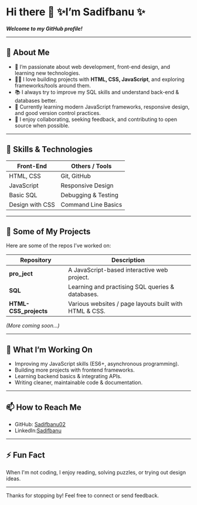   <!--
**Sadifbanu02/Sadifbanu02** is a ✨ _special_ ✨ repository because its `README.md` (this file) appears on your GitHub profile.

Here are some ideas to get you started:
       n    
- 🔭 I’m currently working on ...   
- 🌱 I’m currently learning ...
- 👯 I’m looking to collaborate on ...     
- 🤔 I’m looking for help with ...
- 💬 Ask me about ...
- 📫 How to reach me: ...
- 😄 Pronouns: ...    
- ⚡ Fun fact: ...
-->
# Hi there 👋  ✨I’m Sadifbanu ✨     
***Welcome to my GitHub profile!***
   
---

## 🔭 About Me

- 🔬 I’m passionate about web development, front-end design, and learning new technologies.  
- 👩‍💻 I love building projects with **HTML, CSS, JavaScript**, and exploring frameworks/tools around them.     
- 📚 I always try to improve my SQL skills and understand back-end & databases better.  
- 🌱 Currently learning modern JavaScript frameworks, responsive design, and good version control practices.  
- 💬 I enjoy collaborating, seeking feedback, and contributing to open source when possible.  

--- 

## 🧰 Skills & Technologies

| Front-End           | Others / Tools                             |
|---------------------|--------------------------------------------|
|   HTML, CSS         | Git, GitHub                                |
|   JavaScript        | Responsive Design                          |
|   Basic SQL         | Debugging & Testing                        |
|   Design with CSS   | Command Line Basics                        |

---

## 📂 Some of My Projects

Here are some of the repos I’ve worked on:

| Repository             | Description                                                 |
|------------------------|------------------------------------------------------------|
| **pro_ject**           | A JavaScript-based interactive web project.                |
| **SQL**                | Learning and practising SQL queries & databases.           |
| **HTML-CSS_projects**  | Various websites / page layouts built with HTML & CSS.     |

*(More coming soon…)*

---

## 🌟 What I’m Working On

- Improving my JavaScript skills (ES6+, asynchronous programming).  
- Building more projects with frontend frameworks.  
- Learning backend basics & integrating APIs.  
- Writing cleaner, maintainable code & documentation.  

---

## 📫 How to Reach Me

- GitHub: [Sadifbanu02](https://github.com/Sadifbanu02)  
- LinkedIn:[Sadifbanu](https://www.linkedin.com/in/sadifbanu/)

---

## ⚡ Fun Fact

When I'm not coding, I enjoy reading, solving puzzles, or trying out design ideas.  

---

Thanks for stopping by! Feel free to connect or send feedback.  

